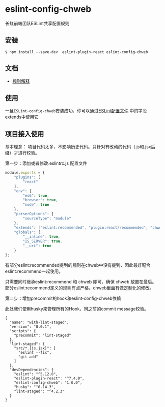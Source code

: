 eslint-config-chweb
===========================

长虹前端团队ESLint共享配置规则

## 安装

```
$ npm install --save-dev  eslint-plugin-react eslint-config-chweb
```

## 文档
* [规则解释](doc/rule.md)

## 使用
一旦`ESLint-config-chweb`安装成功，你可以通过[ESLint配置文件]((http://eslint.org/docs/user-guide/configuring)) 中的字段extends中使用它

## 项目接入使用

基本理念： 项目代码太多，不影响历史代码。只针对有改动的代码（.js和.jsx后缀）才进行校验。

第一步：添加或者修改.eslintrc.js 配置文件

``` javascript
module.exports = {
    "plugins": [
        "react"
    ],
    "env": {
        "es6": true,
        "browser": true,
        "node": true
    },
    "parserOptions": {
        "sourceType": "module"
    },
    "extends": ["eslint:recommended", "plugin:react/recommended", "chweb"],
    "globals": {
        "__inline": true,
        "IS_SERVER": true,
        "__uri": true
    }
};
```

有部分eslint:recommended提到的规则在chweb中没有提到，因此最好配合eslint:recommend一起使用。

只需要同时继承eslint:recommend 和 chweb 即可，确保 chweb 放置在最后。部分eslint:recommend定义的规则有点严格，chweb里面有做定制化的修改。

第二步：增加precommit的hook和eslint-config-chweb依赖

此处我们使用husky来管理所有的Hook，同之前的commit message校验。

```
{
  "name": "with-lint-staged",
  "version": "0.0.1",
  "scripts": {
    "precommit": "lint-staged"
  },
  "lint-staged": {
    "src/*.{js,jsx}": [
      "eslint --fix",
      "git add"
    ]
  },
  "devDependencies": {
    "eslint": "^5.12.0",
    "eslint-plugin-react": "^7.4.0",
    "eslint-config-chweb": "1.0.0",
    "husky": "^0.14.3",
    "lint-staged": "^4.2.3"
  }
}
```
